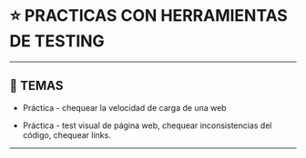 # :star: PRACTICAS CON HERRAMIENTAS DE TESTING

---

## :book: TEMAS

- Práctica - chequear la velocidad de carga de una web

- Práctica - test visual de página web, chequear inconsistencias del código, chequear links.

---